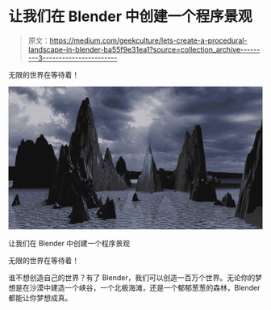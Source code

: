 # 让我们在 Blender 中创建一个程序景观

> 原文：<https://medium.com/geekculture/lets-create-a-procedural-landscape-in-blender-ba55f9e31ea1?source=collection_archive---------3----------------------->

无限的世界在等待着！

![](img/861a2a8fe74ab27e14a49a224d7346fa.png)

让我们在 Blender 中创建一个程序景观

无限的世界在等待着！

谁不想创造自己的世界？有了 Blender，我们可以创造一百万个世界。无论你的梦想是在沙漠中建造一个峡谷，一个北极海滩，还是一个郁郁葱葱的森林，Blender 都能让你梦想成真。